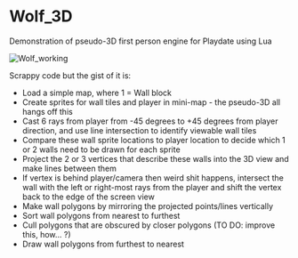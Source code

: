 # Wolf_3D
Demonstration of pseudo-3D first person engine for Playdate using Lua

![Wolf_working](https://user-images.githubusercontent.com/79881777/184537441-2d21aeb9-7c30-43e4-9dd2-9ea0cea330da.gif)

Scrappy code but the gist of it is:
* Load a simple map, where 1 = Wall block
* Create sprites for wall tiles and player in mini-map - the pseudo-3D all hangs off this
* Cast 6 rays from player from -45 degrees to +45 degrees from player direction, and use line intersection to identify viewable wall tiles
* Compare these wall sprite locations to player location to decide which 1 or 2 walls need to be drawn for each sprite
* Project the 2 or 3 vertices that describe these walls into the 3D view and make lines between them
* If vertex is behind player/camera then weird shit happens, intersect the wall with the left or right-most rays from the player and shift the vertex back to the edge of the screen view
* Make wall polygons by mirroring the projected points/lines vertically
* Sort wall polygons from nearest to furthest
* Cull polygons that are obscured by closer polygons (TO DO: improve this, how... ?)
* Draw wall polygons from furthest to nearest
